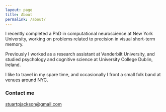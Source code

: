 ```yaml
---
layout: page
title: About
permalink: /about/
---
```


I recently completed a PhD in computational neuroscience at New York University, working on problems related to precision in visual short-term memory. 

Previously I worked as a research assistant at Vanderbilt University, and studied psychology and cognitive science at University College Dublin, Ireland.

I like to travel in my spare time, and occasionally I front a small folk band at venues around NYC.

### Contact me

[stuartpjackson@gmail.com](mailto:stuartpjackson@gmail.com)
